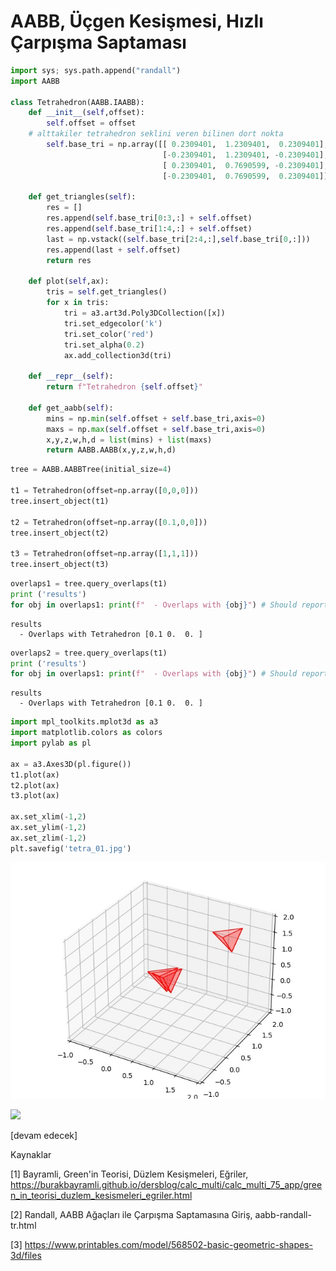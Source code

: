 # AABB, Üçgen Kesişmesi, Hızlı Çarpışma Saptaması

```python
import sys; sys.path.append("randall")
import AABB

class Tetrahedron(AABB.IAABB):
    def __init__(self,offset):
        self.offset = offset
	# alttakiler tetrahedron seklini veren bilinen dort nokta
        self.base_tri = np.array([[ 0.2309401,  1.2309401,  0.2309401],
                                  [-0.2309401,  1.2309401, -0.2309401],
                                  [ 0.2309401,  0.7690599, -0.2309401],
                                  [-0.2309401,  0.7690599,  0.2309401]])

    def get_triangles(self):
        res = []
        res.append(self.base_tri[0:3,:] + self.offset)
        res.append(self.base_tri[1:4,:] + self.offset)
        last = np.vstack((self.base_tri[2:4,:],self.base_tri[0,:]))
        res.append(last + self.offset)
        return res

    def plot(self,ax):
        tris = self.get_triangles()
        for x in tris: 
            tri = a3.art3d.Poly3DCollection([x])
            tri.set_edgecolor('k')
            tri.set_color('red')
            tri.set_alpha(0.2)
            ax.add_collection3d(tri)

    def __repr__(self):
        return f"Tetrahedron {self.offset}"

    def get_aabb(self):
        mins = np.min(self.offset + self.base_tri,axis=0)
        maxs = np.max(self.offset + self.base_tri,axis=0)
        x,y,z,w,h,d = list(mins) + list(maxs)
        return AABB.AABB(x,y,z,w,h,d)
```

```python
tree = AABB.AABBTree(initial_size=4)

t1 = Tetrahedron(offset=np.array([0,0,0]))
tree.insert_object(t1)

t2 = Tetrahedron(offset=np.array([0.1,0,0]))
tree.insert_object(t2)

t3 = Tetrahedron(offset=np.array([1,1,1]))
tree.insert_object(t3)
```

```python
overlaps1 = tree.query_overlaps(t1)
print ('results')
for obj in overlaps1: print(f"  - Overlaps with {obj}") # Should report box2
```

```text
results
  - Overlaps with Tetrahedron [0.1 0.  0. ]
```

```python
overlaps2 = tree.query_overlaps(t1)
print ('results')
for obj in overlaps1: print(f"  - Overlaps with {obj}") # Should report box2
```

```text
results
  - Overlaps with Tetrahedron [0.1 0.  0. ]
```

```python
import mpl_toolkits.mplot3d as a3
import matplotlib.colors as colors
import pylab as pl

ax = a3.Axes3D(pl.figure())        
t1.plot(ax)
t2.plot(ax)
t3.plot(ax)

ax.set_xlim(-1,2)
ax.set_ylim(-1,2)
ax.set_zlim(-1,2)
plt.savefig('tetra_01.jpg')
```

![](tetra_01.jpg)


![](out.jpg)




[devam edecek]

Kaynaklar

[1] Bayramli, Green'in Teorisi, Düzlem Kesişmeleri, Eğriler,
    https://burakbayramli.github.io/dersblog/calc_multi/calc_multi_75_app/green_in_teorisi_duzlem_kesismeleri_egriler.html

[2] Randall, AABB Ağaçları ile Çarpışma Saptamasına Giriş,
    aabb-randall-tr.html

[3] https://www.printables.com/model/568502-basic-geometric-shapes-3d/files


